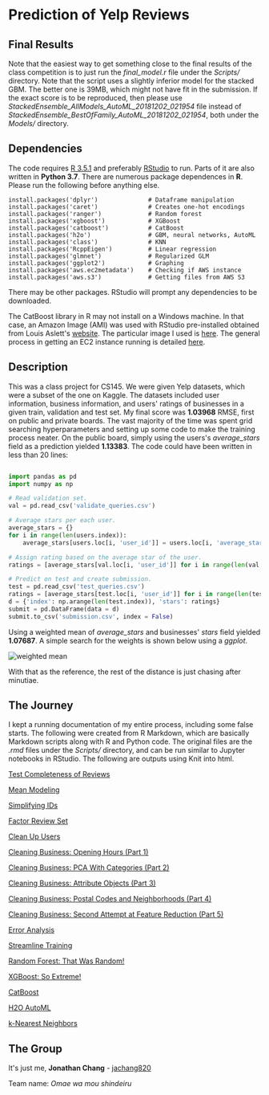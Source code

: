 # Prediction of Yelp Reviews

## Final Results

Note that the easiest way to get something close to the final results of the class competition is to just run the *final_model.r* file under the *Scripts/* directory. Note that the script uses a slightly inferior model for the stacked GBM. The better one is 39MB, which might not have fit in the submission. If the exact score is to be reproduced, then please use *StackedEnsemble_AllModels_AutoML_20181202_021954* file instead of *StackedEnsemble_BestOfFamily_AutoML_20181202_021954*, both under the *Models/* directory.

## Dependencies

The code requires [R 3.5.1](https://cran.r-project.org/bin/windows/base/) and preferably [RStudio](https://www.rstudio.com/products/rstudio/download/) to run. Parts of it are also written in **Python 3.7**. There are numerous package dependences in **R**. Please run the following before anything else.

```{r}
install.packages('dplyr')              # Dataframe manipulation
install.packages('caret')              # Creates one-hot encodings
install.packages('ranger')             # Random forest 
install.packages('xgboost')            # XGBoost
install.packages('catboost')           # CatBoost
install.packages('h2o')                # GBM, neural networks, AutoML
install.packages('class')              # KNN
install.packages('RcppEigen')          # Linear regression
install.packages('glmnet')             # Regularized GLM
install.packages('ggplot2')            # Graphing
install.packages('aws.ec2metadata')    # Checking if AWS instance
install.packages('aws.s3')             # Getting files from AWS S3
```

There may be other packages. RStudio will prompt any dependencies to be downloaded.

The CatBoost library in R may not install on a Windows machine. In that case, an Amazon Image (AMI) was used with RStudio pre-installed obtained from Louis Aslett's [website](http://www.louisaslett.com/RStudio_AMI/). The particular image I used is [here](https://console.aws.amazon.com/ec2/home?region=eu-west-1#launchAmi=ami-003a0987ccad642ec). The general process in getting an EC2 instance running is detailed [here](https://aws.amazon.com/blogs/big-data/running-r-on-aws/).

## Description

This was a class project for CS145. We were given Yelp datasets, which were a subset of the one on Kaggle. The datasets included user information, business information, and users' ratings of businesses in a given train, validation and test set. My final score was **1.03968** RMSE, first on public and private boards. The vast majority of the time was spent grid searching hyperparameters and setting up some code to make the training process neater. On the public board, simply using the users's *average_stars* field as a prediction yielded **1.13383**. The code could have been written in less than 20 lines:

```python

import pandas as pd
import numpy as np

# Read validation set.
val = pd.read_csv('validate_queries.csv')

# Average stars per each user.
average_stars = {}
for i in range(len(users.index)):
	average_stars[users.loc[i, 'user_id']] = users.loc[i, 'average_stars']

# Assign rating based on the average star of the user.
ratings = [average_stars[val.loc[i, 'user_id']] for i in range(len(val.index))]

# Predict on test and create submission.
test = pd.read_csv('test_queries.csv')
ratings = [average_stars[test.loc[i, 'user_id']] for i in range(len(test.index))]
d = {'index': np.arange(len(test.index)), 'stars': ratings}
submit = pd.DataFrame(data = d)
submit.to_csv('submission.csv', index = False)

```
Using a weighted mean of *average_stars* and businesses' *stars* field yielded **1.07687**. A simple search for the weights is shown below using a *ggplot*.

![weighted mean](https://s3-us-west-2.amazonaws.com/jchang-rstudio/html/weighted.png)

With that as the reference, the rest of the distance is just chasing after minutiae. 

## The Journey

I kept a running documentation of my entire process, including some false starts. The following were created from R Markdown, which are basically Markdown scripts along with R and Python code. The original files are the *.rmd* files under the *Scripts/* directory, and can be run similar to Jupyter notebooks in RStudio. The following are outputs using Knit into html.

[Test Completeness of Reviews](https://s3-us-west-2.amazonaws.com/jchang-rstudio/html/test_reviews_completeness.html)

[Mean Modeling](https://s3-us-west-2.amazonaws.com/jchang-rstudio/html/mean_modeling.html)

[Simplifying IDs](https://s3-us-west-2.amazonaws.com/jchang-rstudio/html/simplifying_ids.html)

[Factor Review Set](https://s3-us-west-2.amazonaws.com/jchang-rstudio/html/factor_review_set.html)

[Clean Up Users](https://s3-us-west-2.amazonaws.com/jchang-rstudio/html/clean_up_users.html)

[Cleaning Business: Opening Hours (Part 1)](https://s3-us-west-2.amazonaws.com/jchang-rstudio/html/opening_hours.html)

[Cleaning Business: PCA With Categories (Part 2)](https://s3-us-west-2.amazonaws.com/jchang-rstudio/html/pca_with_categories.html)

[Cleaning Business: Attribute Objects (Part 3)](https://s3-us-west-2.amazonaws.com/jchang-rstudio/html/attribute_objects.html)

[Cleaning Business: Postal Codes and Neighborhoods (Part 4)](https://s3-us-west-2.amazonaws.com/jchang-rstudio/html/zips_and_hoods.html)

[Cleaning Business: Second Attempt at Feature Reduction (Part 5)](https://s3-us-west-2.amazonaws.com/jchang-rstudio/html/category2vec.html)

[Error Analysis](https://s3-us-west-2.amazonaws.com/jchang-rstudio/html/error_analysis.html)

[Streamline Training](https://s3-us-west-2.amazonaws.com/jchang-rstudio/html/streamline_training.html)

[Random Forest: That Was Random!](https://s3-us-west-2.amazonaws.com/jchang-rstudio/html/random_forest.html)

[XGBoost: So Extreme!](https://s3-us-west-2.amazonaws.com/jchang-rstudio/html/xgboost.html)

[CatBoost](https://s3-us-west-2.amazonaws.com/jchang-rstudio/html/catboost.html)

[H2O AutoML](https://s3-us-west-2.amazonaws.com/jchang-rstudio/html/automl.html)

[k-Nearest Neighbors](https://s3-us-west-2.amazonaws.com/jchang-rstudio/html/clustering.html)


## The Group

It's just me, 
**Jonathan Chang** - [jachang820](https://github.com/jachang820)

Team name: *Omae wa mou shindeiru*

